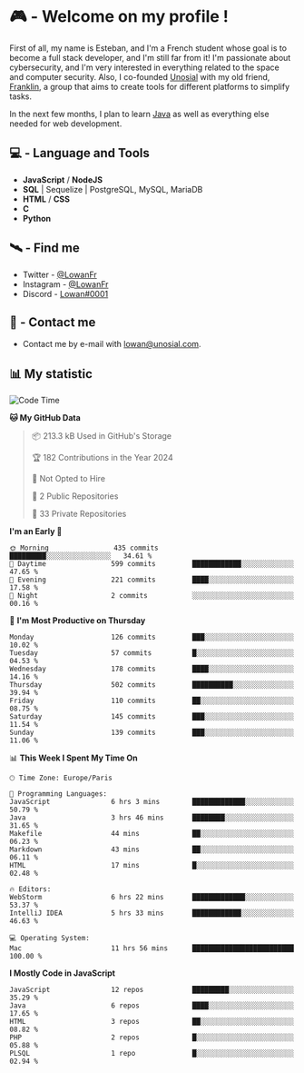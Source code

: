 # 🎮 - Welcome on my profile !
First of all, my name is Esteban, and I'm a French student whose goal is to become a full stack developer, and I'm still far from it!
I'm passionate about cybersecurity, and I'm very interested in everything related to the space and computer security.
Also, I co-founded [Unosial](https://github.com/Unosial) with my old friend, [Franklin](https://github.com/AbaFranklin/), a group that aims to create tools for different platforms to simplify tasks. 

In the next few months, I plan to learn [Java](https://www.java.com/) as well as everything else needed for web development.




## 💻 - Language and Tools
- **JavaScript** / **NodeJS**
- **SQL** | Sequelize | PostgreSQL, MySQL, MariaDB
- **HTML** / **CSS**
- **C**
- **Python**

## 🛰️ - Find me

 - Twitter - [@LowanFr](https://twitter.com/LowanFr/)
 - Instagram - [@LowanFr](https://instagram.com/LowanFr)
 - Discord -  [Lowan#0001](https://unosial.bio/Lowan)
 
## 📡 - Contact me
 - Contact me by e-mail with [lowan@unosial.com](mailto:lowan@unosial.com).

## 📊 My statistic
<!--START_SECTION:waka-->
![Code Time](http://img.shields.io/badge/Code%20Time-920%20hrs%2018%20mins-blue)

**🐱 My GitHub Data** 

> 📦 213.3 kB Used in GitHub's Storage 
 > 
> 🏆 182 Contributions in the Year 2024
 > 
> 🚫 Not Opted to Hire
 > 
> 📜 2 Public Repositories 
 > 
> 🔑 33 Private Repositories 
 > 
**I'm an Early 🐤** 

```text
🌞 Morning                435 commits         █████████░░░░░░░░░░░░░░░░   34.61 % 
🌆 Daytime                599 commits         ████████████░░░░░░░░░░░░░   47.65 % 
🌃 Evening                221 commits         ████░░░░░░░░░░░░░░░░░░░░░   17.58 % 
🌙 Night                  2 commits           ░░░░░░░░░░░░░░░░░░░░░░░░░   00.16 % 
```
📅 **I'm Most Productive on Thursday** 

```text
Monday                   126 commits         ███░░░░░░░░░░░░░░░░░░░░░░   10.02 % 
Tuesday                  57 commits          █░░░░░░░░░░░░░░░░░░░░░░░░   04.53 % 
Wednesday                178 commits         ████░░░░░░░░░░░░░░░░░░░░░   14.16 % 
Thursday                 502 commits         ██████████░░░░░░░░░░░░░░░   39.94 % 
Friday                   110 commits         ██░░░░░░░░░░░░░░░░░░░░░░░   08.75 % 
Saturday                 145 commits         ███░░░░░░░░░░░░░░░░░░░░░░   11.54 % 
Sunday                   139 commits         ███░░░░░░░░░░░░░░░░░░░░░░   11.06 % 
```


📊 **This Week I Spent My Time On** 

```text
🕑︎ Time Zone: Europe/Paris

💬 Programming Languages: 
JavaScript               6 hrs 3 mins        █████████████░░░░░░░░░░░░   50.79 % 
Java                     3 hrs 46 mins       ████████░░░░░░░░░░░░░░░░░   31.65 % 
Makefile                 44 mins             ██░░░░░░░░░░░░░░░░░░░░░░░   06.23 % 
Markdown                 43 mins             ██░░░░░░░░░░░░░░░░░░░░░░░   06.11 % 
HTML                     17 mins             █░░░░░░░░░░░░░░░░░░░░░░░░   02.48 % 

🔥 Editors: 
WebStorm                 6 hrs 22 mins       █████████████░░░░░░░░░░░░   53.37 % 
IntelliJ IDEA            5 hrs 33 mins       ████████████░░░░░░░░░░░░░   46.63 % 

💻 Operating System: 
Mac                      11 hrs 56 mins      █████████████████████████   100.00 % 
```

**I Mostly Code in JavaScript** 

```text
JavaScript               12 repos            █████████░░░░░░░░░░░░░░░░   35.29 % 
Java                     6 repos             ████░░░░░░░░░░░░░░░░░░░░░   17.65 % 
HTML                     3 repos             ██░░░░░░░░░░░░░░░░░░░░░░░   08.82 % 
PHP                      2 repos             █░░░░░░░░░░░░░░░░░░░░░░░░   05.88 % 
PLSQL                    1 repo              █░░░░░░░░░░░░░░░░░░░░░░░░   02.94 % 
```




<!--END_SECTION:waka-->

